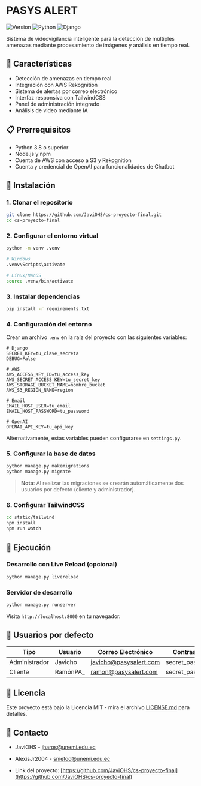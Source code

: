 # PASYS ALERT

![Version](https://img.shields.io/badge/version-1.0.0-blue.svg) ![Python](https://img.shields.io/badge/python-3.8%2B-brightgreen.svg) ![Django](https://img.shields.io/badge/django-5.1%2B-green.svg)

Sistema de videovigilancia inteligente para la detección de múltiples amenazas mediante procesamiento de imágenes y análisis en tiempo real.

## 🚀 Características

- Detección de amenazas en tiempo real
- Integración con AWS Rekognition
- Sistema de alertas por correo electrónico
- Interfaz responsiva con TailwindCSS
- Panel de administración integrado
- Análisis de video mediante IA

## 📋 Prerrequisitos

- Python 3.8 o superior
- Node.js y npm
- Cuenta de AWS con acceso a S3 y Rekognition
- Cuenta y credencial de OpenAI para funcionalidades de Chatbot

## 🔧 Instalación

### 1. Clonar el repositorio
```bash
git clone https://github.com/JaviOHS/cs-proyecto-final.git
cd cs-proyecto-final
```

### 2. Configurar el entorno virtual
```bash
python -m venv .venv

# Windows
.venv\Scripts\activate

# Linux/MacOS
source .venv/bin/activate
```

### 3. Instalar dependencias
```bash
pip install -r requirements.txt
```

### 4. Configuración del entorno

Crear un archivo `.env` en la raíz del proyecto con las siguientes variables:

```env
# Django
SECRET_KEY=tu_clave_secreta
DEBUG=False

# AWS
AWS_ACCESS_KEY_ID=tu_access_key
AWS_SECRET_ACCESS_KEY=tu_secret_key
AWS_STORAGE_BUCKET_NAME=nombre_bucket
AWS_S3_REGION_NAME=region

# Email
EMAIL_HOST_USER=tu_email
EMAIL_HOST_PASSWORD=tu_password

# OpenAI
OPENAI_API_KEY=tu_api_key
```

Alternativamente, estas variables pueden configurarse en `settings.py`.

### 5. Configurar la base de datos
```bash
python manage.py makemigrations
python manage.py migrate
```

> **Nota**: Al realizar las migraciones se crearán automáticamente dos usuarios por defecto (cliente y administrador).

### 6. Configurar TailwindCSS
```bash
cd static/tailwind
npm install
npm run watch
```

## 🚀 Ejecución

### Desarrollo con Live Reload (opcional)
```bash
python manage.py livereload
```

### Servidor de desarrollo
```bash
python manage.py runserver
```

Visita `http://localhost:8000` en tu navegador.

## 👥 Usuarios por defecto

| Tipo    | Usuario           | Correo Electrónico         | Contraseña       |
|---------|-------------------|----------------------------|------------------|
| Administrador   | Javicho           | javicho@pasysalert.com        | secret_password  |
| Cliente | RamónPA_  | ramon@pasysalert.com          | secret_password  |

## 📝 Licencia

Este proyecto está bajo la Licencia MIT - mira el archivo [LICENSE.md](LICENSE.md) para detalles.

## 📧 Contacto

- JaviOHS - jharos@unemi.edu.ec

- AlexisJr2004 - snietod@unemi.edu.ec

- Link del proyecto: [https://github.com/JaviOHS/cs-proyecto-final](https://github.com/JaviOHS/cs-proyecto-final)

